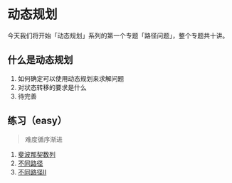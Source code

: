 #  动态规划

今天我们将开始「动态规划」系列的第一个专题「路径问题」，整个专题共十讲。

## 什么是动态规划

1. 如何确定可以使用动态规划来求解问题
2. 对状态转移的要求是什么
3. 待完善

## 练习（easy）

> 难度循序渐进

1. [斐波那契数列](/algorithm/leetcode/509)
2. [不同路径](/algorithm/leetcode/62)
3. [不同路径II](/algorithm/leetcode/63)



 
 <comment-comment/> 
 